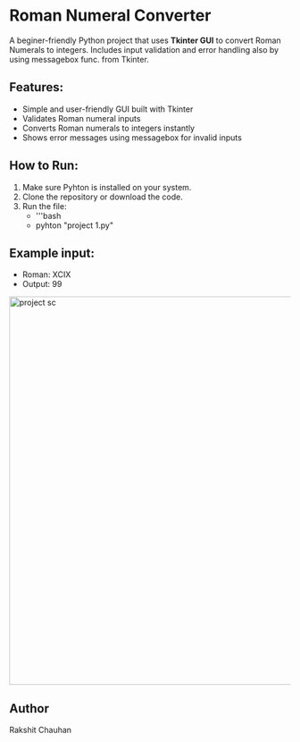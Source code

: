 # Roman Numeral Converter
A beginer-friendly Python project that uses **Tkinter GUI** to convert Roman Numerals to integers. 
Includes input validation and error handling also by using messagebox func. from Tkinter.

## Features:
- Simple and user-friendly GUI built with Tkinter 
- Validates Roman numeral inputs
- Converts Roman numerals to integers instantly
- Shows error messages using messagebox for invalid inputs

## How to Run:
1. Make sure Pyhton is installed on your system.
2. Clone the repository or download the code.
3. Run the file:
   - '''bash
   - pyhton "project 1.py"


## Example input:
- Roman: XCIX
- Output: 99
<img width="1344" height="695" alt="project sc" src="https://github.com/user-attachments/assets/4c28eaf8-5693-4e79-ba96-d05a3cf583cb" />

## Author
Rakshit Chauhan
